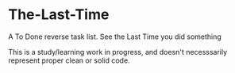 # The-Last-Time
A To Done reverse task list. See the Last Time you did something

This is a study/learning work in progress, and doesn't necesssarily represent proper clean or solid code. 
